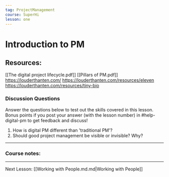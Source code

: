 ```yaml
---
tag: ProjectManagement
course: SuperHi
lesson: one
---
```


# Introduction to PM

## Resources:

[[The digital project lifecycle.pdf]]
[[Pillars of PM.pdf]]
https://louderthanten.com/
https://louderthanten.com/resources/eleven
https://louderthanten.com/resources/tiny-bio

### Discussion Questions

Answer the questions below to test out the skills covered in this lesson. Bonus points if you post your answer (with the lesson number) in #help-digital-pm to get feedback and discuss!

1. How is digital PM different than 'traditional PM'?
2. Should good project management be visible or invisible? Why?

-------
### Course notes:







----
Next Lesson: [[Working with People.md.md|Working with People]]

